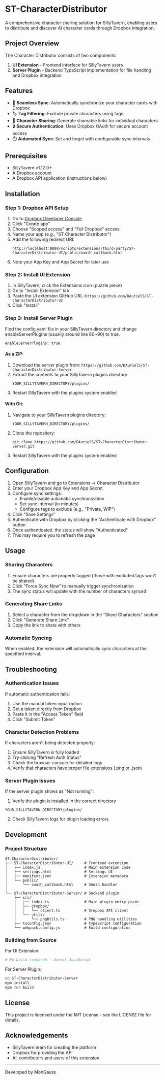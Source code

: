 # ST-CharacterDistributor

A comprehensive character sharing solution for SillyTavern, enabling users to distribute and discover AI character cards through Dropbox integration.

## Project Overview

The Character Distributor consists of two components:
1. **UI Extension** - Frontend interface for SillyTavern users
2. **Server Plugin** - Backend TypeScript implementation for file handling and Dropbox integration

## Features

- 🔄 **Seamless Sync**: Automatically synchronize your character cards with Dropbox
- 🏷️ **Tag Filtering**: Exclude private characters using tags
- 🔗 **Character Sharing**: Generate shareable links for individual characters
- 🔒 **Secure Authentication**: Uses Dropbox OAuth for secure account access
- ⏱️ **Automated Sync**: Set and forget with configurable sync intervals

## Prerequisites

- SillyTavern v1.12.0+
- A Dropbox account
- A Dropbox API application (instructions below)

## Installation

### Step 1: Dropbox API Setup

1. Go to [Dropbox Developer Console](https://www.dropbox.com/developers/apps)
2. Click "Create app"
3. Choose "Scoped access" and "Full Dropbox" access
4. Name your app (e.g., "ST Character Distributor")
5. Add the following redirect URI:
   ```
   http://localhost:8000/scripts/extensions/third-party/ST-CharacterDistributor-UI/public/oauth_callback.html
   ```
6. Note your App Key and App Secret for later use

### Step 2: Install UI Extension

1. In SillyTavern, click the Extensions icon (puzzle piece)
2. Go to "Install Extension" tab
3. Paste the UI extension GitHub URL: `https://github.com/DAurielS/ST-CharacterDistributor-UI`
4. Click "Install"

### Step 3: Install Server Plugin

Find the config.yaml file in your SillyTavern directory and change enableServerPlugins (usually around line 80~90) to true.
```
enableServerPlugins: true
```

#### As a ZIP:
1. Download the server plugin from: `https://github.com/DAurielS/ST-CharacterDistributor-Server`
2. Extract the contents to your SillyTavern plugins directory:
   ```
   YOUR_SILLYTAVERN_DIRECTORY/plugins/
   ```
3. Restart SillyTavern with the plugins system enabled

#### With Git:
1. Navigate to your SillyTavern plugins directory:
   ```
   YOUR_SILLYTAVERN_DIRECTORY/plugins/
   ```
2. Clone the repository:
   ```
   git clone https://github.com/DAurielS/ST-CharacterDistributor-Server.git
   ```
3. Restart SillyTavern with the plugins system enabled

## Configuration

1. Open SillyTavern and go to Extensions → Character Distributor
2. Enter your Dropbox App Key and App Secret
3. Configure sync settings:
   - Enable/disable automatic synchronization
   - Set sync interval (in minutes)
   - Configure tags to exclude (e.g., "Private, WIP")
4. Click "Save Settings"
5. Authenticate with Dropbox by clicking the "Authenticate with Dropbox" button
6. Once authenticated, the status will show "Authenticated"
7. This may require you to refresh the page

## Usage

### Sharing Characters

1. Ensure characters are properly tagged (those with excluded tags won't be shared)
2. Click "Force Sync Now" to manually trigger synchronization
3. The sync status will update with the number of characters synced

### Generating Share Links

1. Select a character from the dropdown in the "Share Characters" section
2. Click "Generate Share Link"
3. Copy the link to share with others

### Automatic Syncing

When enabled, the extension will automatically sync characters at the specified interval.

## Troubleshooting

### Authentication Issues

If automatic authentication fails:
1. Use the manual token input option
2. Get a token directly from Dropbox
3. Paste it in the "Access Token" field
4. Click "Submit Token"

### Character Detection Problems

If characters aren't being detected properly:
1. Ensure SillyTavern is fully loaded
2. Try clicking "Refresh Auth Status"
3. Check the browser console for detailed logs
4. Verify that characters have proper file extensions (.png or .json)

### Server Plugin Issues

If the server plugin shows as "Not running":
1. Verify the plugin is installed in the correct directory
```
YOUR_SILLYTAVERN_DIRECTORY/plugins/
```
2. Check SillyTavern logs for plugin loading errors

## Development

### Project Structure

```
ST-CharacterDistributor/
├── ST-CharacterDistributor-UI/     # Frontend extension
│   ├── index.js                    # Main extension code
│   ├── settings.html               # Settings UI
│   ├── manifest.json               # Extension metadata
│   └── public/
│       └── oauth_callback.html     # OAuth handler
│
└── ST-CharacterDistributor-Server/ # Backend plugin
    ├── src/
    │   ├── index.ts                # Main plugin entry point
    │   ├── dropbox/
    │   │   └── client.ts           # Dropbox API client
    │   └── utils/
    │       └── pngUtils.ts         # PNG handling utilities
    ├── tsconfig.json               # TypeScript configuration
    └── webpack.config.js           # Build configuration
```

### Building from Source

For UI Extension:
```bash
# No build required - direct JavaScript
```

For Server Plugin:
```bash
cd ST-CharacterDistributor-Server
npm install
npm run build
```

## License

This project is licensed under the MIT License - see the LICENSE file for details.

## Acknowledgements

- SillyTavern team for creating the platform
- Dropbox for providing the API
- All contributors and users of this extension

---

Developed by MonGauss 